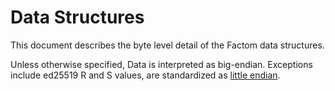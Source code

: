 # Data Structures

This document describes the byte level detail of the Factom data structures.

Unless otherwise specified, Data is interpreted as big-endian. Exceptions include ed25519 R and S values, are standardized as [little endian](https://tools.ietf.org/html/draft-josefsson-eddsa-ed25519-03).



